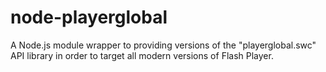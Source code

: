node-playerglobal
=================

A Node.js module wrapper to providing versions of the "playerglobal.swc" API library in order to target all modern versions of Flash Player.
